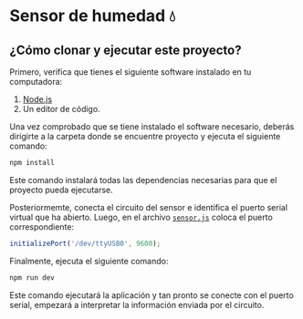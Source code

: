 # Sensor de humedad 💧

## ¿Cómo clonar y ejecutar este proyecto?

Primero, verifica que tienes el siguiente software instalado en tu computadora:

1. [Node.js](https://nodejs.org)
2. Un editor de código.

Una vez comprobado que se tiene instalado el software necesario, deberás dirigirte a la carpeta donde se encuentre proyecto y ejecuta el siguiente comando:

```bash
npm install
```

Este comando instalará todas las dependencias necesarias para que el proyecto pueda ejecutarse.

Posteriormemte, conecta el circuito del sensor e identifica el puerto serial virtual que ha abierto. Luego, en el archivo [`sensor.js`](https://github.com/emmanuel-valentin/humidity-sensor/blob/1c4595e8c90edc0f4b884ec211c5d43542807f86/sensor.js#L37C1-L38C38) coloca el puerto correspondiente:

```js
initializePort('/dev/ttyUSB0', 9600);
```

Finalmente, ejecuta el siguiente comando:

```bash
npm run dev
```

Este comando ejecutará la aplicación y tan pronto se conecte con el puerto serial, empezará a interpretar la información enviada por el circuito.
